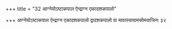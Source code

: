 +++
title = "32 आग्नेयोऽष्टाकपाल ऐन्द्राग्न एकादशकपालो"

+++
आग्नेयोऽष्टाकपाल ऐन्द्राग्न एकादशकपालो द्वादशकपालो वा मावास्यायामसोमयाजिनः ३२